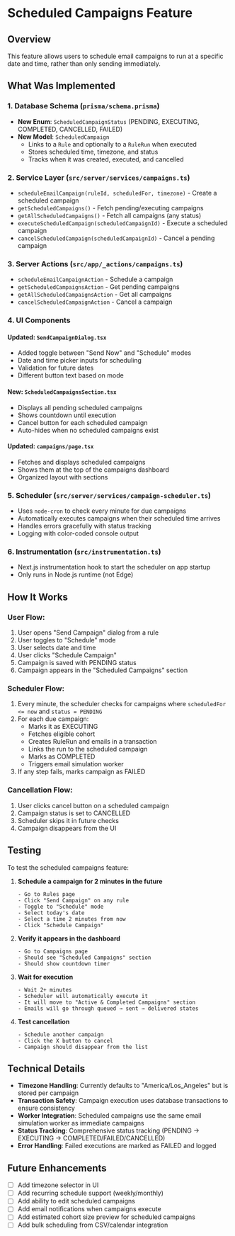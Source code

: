 # Scheduled Campaigns Feature

## Overview

This feature allows users to schedule email campaigns to run at a specific date and time, rather than only sending immediately.

## What Was Implemented

### 1. Database Schema (`prisma/schema.prisma`)

- **New Enum**: `ScheduledCampaignStatus` (PENDING, EXECUTING, COMPLETED, CANCELLED, FAILED)
- **New Model**: `ScheduledCampaign`
  - Links to a `Rule` and optionally to a `RuleRun` when executed
  - Stores scheduled time, timezone, and status
  - Tracks when it was created, executed, and cancelled

### 2. Service Layer (`src/server/services/campaigns.ts`)

- `scheduleEmailCampaign(ruleId, scheduledFor, timezone)` - Create a scheduled campaign
- `getScheduledCampaigns()` - Fetch pending/executing campaigns
- `getAllScheduledCampaigns()` - Fetch all campaigns (any status)
- `executeScheduledCampaign(scheduledCampaignId)` - Execute a scheduled campaign
- `cancelScheduledCampaign(scheduledCampaignId)` - Cancel a pending campaign

### 3. Server Actions (`src/app/_actions/campaigns.ts`)

- `scheduleEmailCampaignAction` - Schedule a campaign
- `getScheduledCampaignsAction` - Get pending campaigns
- `getAllScheduledCampaignsAction` - Get all campaigns
- `cancelScheduledCampaignAction` - Cancel a campaign

### 4. UI Components

#### Updated: `SendCampaignDialog.tsx`

- Added toggle between "Send Now" and "Schedule" modes
- Date and time picker inputs for scheduling
- Validation for future dates
- Different button text based on mode

#### New: `ScheduledCampaignsSection.tsx`

- Displays all pending scheduled campaigns
- Shows countdown until execution
- Cancel button for each scheduled campaign
- Auto-hides when no scheduled campaigns exist

#### Updated: `campaigns/page.tsx`

- Fetches and displays scheduled campaigns
- Shows them at the top of the campaigns dashboard
- Organized layout with sections

### 5. Scheduler (`src/server/services/campaign-scheduler.ts`)

- Uses `node-cron` to check every minute for due campaigns
- Automatically executes campaigns when their scheduled time arrives
- Handles errors gracefully with status tracking
- Logging with color-coded console output

### 6. Instrumentation (`src/instrumentation.ts`)

- Next.js instrumentation hook to start the scheduler on app startup
- Only runs in Node.js runtime (not Edge)

## How It Works

### User Flow:

1. User opens "Send Campaign" dialog from a rule
2. User toggles to "Schedule" mode
3. User selects date and time
4. User clicks "Schedule Campaign"
5. Campaign is saved with PENDING status
6. Campaign appears in the "Scheduled Campaigns" section

### Scheduler Flow:

1. Every minute, the scheduler checks for campaigns where `scheduledFor <= now` and `status = PENDING`
2. For each due campaign:
   - Marks it as EXECUTING
   - Fetches eligible cohort
   - Creates RuleRun and emails in a transaction
   - Links the run to the scheduled campaign
   - Marks as COMPLETED
   - Triggers email simulation worker
3. If any step fails, marks campaign as FAILED

### Cancellation Flow:

1. User clicks cancel button on a scheduled campaign
2. Campaign status is set to CANCELLED
3. Scheduler skips it in future checks
4. Campaign disappears from the UI

## Testing

To test the scheduled campaigns feature:

1. **Schedule a campaign for 2 minutes in the future**

   ```
   - Go to Rules page
   - Click "Send Campaign" on any rule
   - Toggle to "Schedule" mode
   - Select today's date
   - Select a time 2 minutes from now
   - Click "Schedule Campaign"
   ```

2. **Verify it appears in the dashboard**

   ```
   - Go to Campaigns page
   - Should see "Scheduled Campaigns" section
   - Should show countdown timer
   ```

3. **Wait for execution**

   ```
   - Wait 2+ minutes
   - Scheduler will automatically execute it
   - It will move to "Active & Completed Campaigns" section
   - Emails will go through queued → sent → delivered states
   ```

4. **Test cancellation**
   ```
   - Schedule another campaign
   - Click the X button to cancel
   - Campaign should disappear from the list
   ```

## Technical Details

- **Timezone Handling**: Currently defaults to "America/Los_Angeles" but is stored per campaign
- **Transaction Safety**: Campaign execution uses database transactions to ensure consistency
- **Worker Integration**: Scheduled campaigns use the same email simulation worker as immediate campaigns
- **Status Tracking**: Comprehensive status tracking (PENDING → EXECUTING → COMPLETED/FAILED/CANCELLED)
- **Error Handling**: Failed executions are marked as FAILED and logged

## Future Enhancements

- [ ] Add timezone selector in UI
- [ ] Add recurring schedule support (weekly/monthly)
- [ ] Add ability to edit scheduled campaigns
- [ ] Add email notifications when campaigns execute
- [ ] Add estimated cohort size preview for scheduled campaigns
- [ ] Add bulk scheduling from CSV/calendar integration
